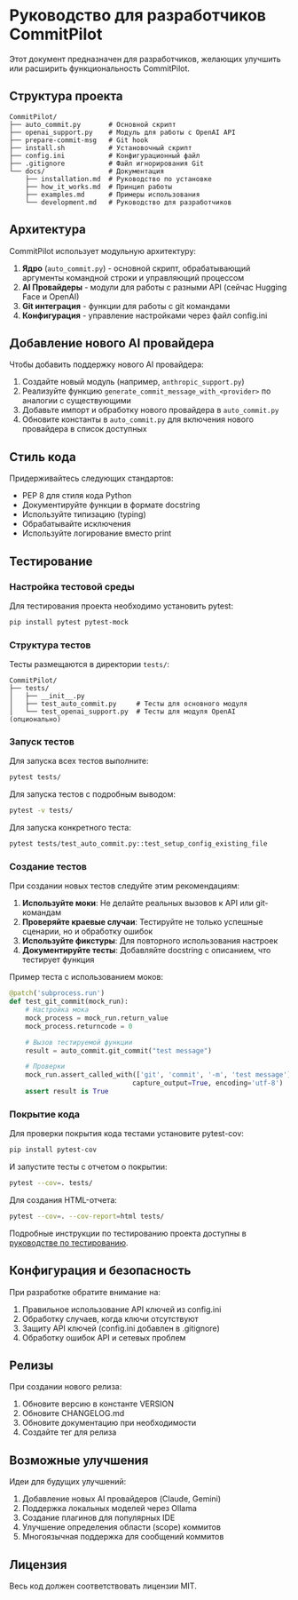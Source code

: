 # Руководство для разработчиков CommitPilot

Этот документ предназначен для разработчиков, желающих улучшить или расширить функциональность CommitPilot.

## Структура проекта

```
CommitPilot/
├── auto_commit.py       # Основной скрипт
├── openai_support.py    # Модуль для работы с OpenAI API
├── prepare-commit-msg   # Git hook
├── install.sh           # Установочный скрипт
├── config.ini           # Конфигурационный файл
├── .gitignore           # Файл игнорирования Git
└── docs/                # Документация
    ├── installation.md  # Руководство по установке
    ├── how_it_works.md  # Принцип работы
    ├── examples.md      # Примеры использования
    └── development.md   # Руководство для разработчиков
```

## Архитектура

CommitPilot использует модульную архитектуру:

1. **Ядро** (`auto_commit.py`) - основной скрипт, обрабатывающий аргументы командной строки и управляющий процессом
2. **AI Провайдеры** - модули для работы с разными API (сейчас Hugging Face и OpenAI)
3. **Git интеграция** - функции для работы с git командами
4. **Конфигурация** - управление настройками через файл config.ini

## Добавление нового AI провайдера

Чтобы добавить поддержку нового AI провайдера:

1. Создайте новый модуль (например, `anthropic_support.py`)
2. Реализуйте функцию `generate_commit_message_with_<provider>` по аналогии с существующими
3. Добавьте импорт и обработку нового провайдера в `auto_commit.py`
4. Обновите константы в `auto_commit.py` для включения нового провайдера в список доступных

## Стиль кода

Придерживайтесь следующих стандартов:

-   PEP 8 для стиля кода Python
-   Документируйте функции в формате docstring
-   Используйте типизацию (typing)
-   Обрабатывайте исключения
-   Используйте логирование вместо print

## Тестирование

### Настройка тестовой среды

Для тестирования проекта необходимо установить pytest:

```bash
pip install pytest pytest-mock
```

### Структура тестов

Тесты размещаются в директории `tests/`:

```
CommitPilot/
├── tests/
│   ├── __init__.py
│   ├── test_auto_commit.py     # Тесты для основного модуля
│   └── test_openai_support.py  # Тесты для модуля OpenAI (опционально)
```

### Запуск тестов

Для запуска всех тестов выполните:

```bash
pytest tests/
```

Для запуска тестов с подробным выводом:

```bash
pytest -v tests/
```

Для запуска конкретного теста:

```bash
pytest tests/test_auto_commit.py::test_setup_config_existing_file
```

### Создание тестов

При создании новых тестов следуйте этим рекомендациям:

1. **Используйте моки**: Не делайте реальных вызовов к API или git-командам
2. **Проверяйте краевые случаи**: Тестируйте не только успешные сценарии, но и обработку ошибок
3. **Используйте фикстуры**: Для повторного использования настроек
4. **Документируйте тесты**: Добавляйте docstring с описанием, что тестирует функция

Пример теста с использованием моков:

```python
@patch('subprocess.run')
def test_git_commit(mock_run):
    # Настройка мока
    mock_process = mock_run.return_value
    mock_process.returncode = 0

    # Вызов тестируемой функции
    result = auto_commit.git_commit("test message")

    # Проверки
    mock_run.assert_called_with(['git', 'commit', '-m', 'test message'],
                               capture_output=True, encoding='utf-8')
    assert result is True
```

### Покрытие кода

Для проверки покрытия кода тестами установите pytest-cov:

```bash
pip install pytest-cov
```

И запустите тесты с отчетом о покрытии:

```bash
pytest --cov=. tests/
```

Для создания HTML-отчета:

```bash
pytest --cov=. --cov-report=html tests/
```

Подробные инструкции по тестированию проекта доступны в [руководстве по тестированию](./testing.md).

## Конфигурация и безопасность

При разработке обратите внимание на:

1. Правильное использование API ключей из config.ini
2. Обработку случаев, когда ключи отсутствуют
3. Защиту API ключей (config.ini добавлен в .gitignore)
4. Обработку ошибок API и сетевых проблем

## Релизы

При создании нового релиза:

1. Обновите версию в константе VERSION
2. Обновите CHANGELOG.md
3. Обновите документацию при необходимости
4. Создайте тег для релиза

## Возможные улучшения

Идеи для будущих улучшений:

1. Добавление новых AI провайдеров (Claude, Gemini)
2. Поддержка локальных моделей через Ollama
3. Создание плагинов для популярных IDE
4. Улучшение определения области (scope) коммитов
5. Многоязычная поддержка для сообщений коммитов

## Лицензия

Весь код должен соответствовать лицензии MIT.
